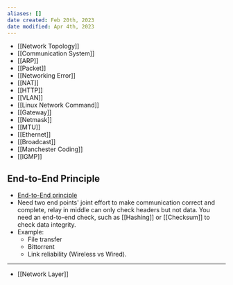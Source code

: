 ```yaml
---
aliases: []
date created: Feb 20th, 2023
date modified: Apr 4th, 2023
---
```

- [[Network Topology]]
- [[Communication System]]
- [[ARP]]
- [[Packet]]
- [[Networking Error]]
- [[NAT]]
- [[HTTP]]
- [[VLAN]]
- [[Linux Network Command]]
- [[Gateway]]
- [[Netmask]]
- [[MTU]]
- [[Ethernet]]
- [[Broadcast]]
- [[Manchester Coding]]
- [[IGMP]]

## End-to-End Principle
- [End-to-End principle](https://en.wikipedia.org/wiki/End-to-end_principle)
- Need two end points' joint effort to make communication correct and complete, relay in middle can only check headers but not data. You need an end-to-end check, such as [[Hashing]] or [[Checksum]] to check data integrity.
- Example:
	- File transfer
	- Bittorrent
	- Link reliability (Wireless vs Wired).

___

- [[Network Layer]]